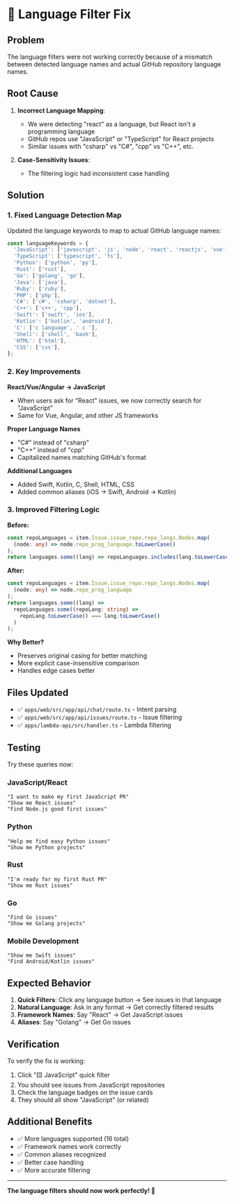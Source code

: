 # 🔧 Language Filter Fix

## Problem

The language filters were not working correctly because of a mismatch between detected language names and actual GitHub repository language names.

## Root Cause

1. **Incorrect Language Mapping**: 
   - We were detecting "react" as a language, but React isn't a programming language
   - GitHub repos use "JavaScript" or "TypeScript" for React projects
   - Similar issues with "csharp" vs "C#", "cpp" vs "C++", etc.

2. **Case-Sensitivity Issues**: 
   - The filtering logic had inconsistent case handling

## Solution

### 1. Fixed Language Detection Map

Updated the language keywords to map to actual GitHub language names:

```typescript
const languageKeywords = {
  'JavaScript': ['javascript', 'js', 'node', 'react', 'reactjs', 'vue', 'angular'],
  'TypeScript': ['typescript', 'ts'],
  'Python': ['python', 'py'],
  'Rust': ['rust'],
  'Go': ['golang', 'go'],
  'Java': ['java'],
  'Ruby': ['ruby'],
  'PHP': ['php'],
  'C#': ['c#', 'csharp', 'dotnet'],
  'C++': ['c++', 'cpp'],
  'Swift': ['swift', 'ios'],
  'Kotlin': ['kotlin', 'android'],
  'C': ['c language', ' c '],
  'Shell': ['shell', 'bash'],
  'HTML': ['html'],
  'CSS': ['css'],
};
```

### 2. Key Improvements

**React/Vue/Angular → JavaScript**
- When users ask for "React" issues, we now correctly search for "JavaScript"
- Same for Vue, Angular, and other JS frameworks

**Proper Language Names**
- "C#" instead of "csharp"
- "C++" instead of "cpp"
- Capitalized names matching GitHub's format

**Additional Languages**
- Added Swift, Kotlin, C, Shell, HTML, CSS
- Added common aliases (iOS → Swift, Android → Kotlin)

### 3. Improved Filtering Logic

**Before:**
```typescript
const repoLanguages = item.Issue.issue_repo.repo_langs.Nodes.map(
  (node: any) => node.repo_prog_language.toLowerCase()
);
return languages.some((lang) => repoLanguages.includes(lang.toLowerCase()));
```

**After:**
```typescript
const repoLanguages = item.Issue.issue_repo.repo_langs.Nodes.map(
  (node: any) => node.repo_prog_language
);
return languages.some((lang) => 
  repoLanguages.some((repoLang: string) => 
    repoLang.toLowerCase() === lang.toLowerCase()
  )
);
```

**Why Better?**
- Preserves original casing for better matching
- More explicit case-insensitive comparison
- Handles edge cases better

## Files Updated

- ✅ `apps/web/src/app/api/chat/route.ts` - Intent parsing
- ✅ `apps/web/src/app/api/issues/route.ts` - Issue filtering
- ✅ `apps/lambda-api/src/handler.ts` - Lambda filtering

## Testing

Try these queries now:

### JavaScript/React
```
"I want to make my first JavaScript PR"
"Show me React issues"
"Find Node.js good first issues"
```

### Python
```
"Help me find easy Python issues"
"Show me Python projects"
```

### Rust
```
"I'm ready for my first Rust PR"
"Show me Rust issues"
```

### Go
```
"Find Go issues"
"Show me Golang projects"
```

### Mobile Development
```
"Show me Swift issues"
"Find Android/Kotlin issues"
```

## Expected Behavior

1. **Quick Filters**: Click any language button → See issues in that language
2. **Natural Language**: Ask in any format → Get correctly filtered results
3. **Framework Names**: Say "React" → Get JavaScript issues
4. **Aliases**: Say "Golang" → Get Go issues

## Verification

To verify the fix is working:

1. Click "🟨 JavaScript" quick filter
2. You should see issues from JavaScript repositories
3. Check the language badges on the issue cards
4. They should all show "JavaScript" (or related)

## Additional Benefits

- ✅ More languages supported (16 total)
- ✅ Framework names work correctly
- ✅ Common aliases recognized
- ✅ Better case handling
- ✅ More accurate filtering

---

**The language filters should now work perfectly! 🎉**


